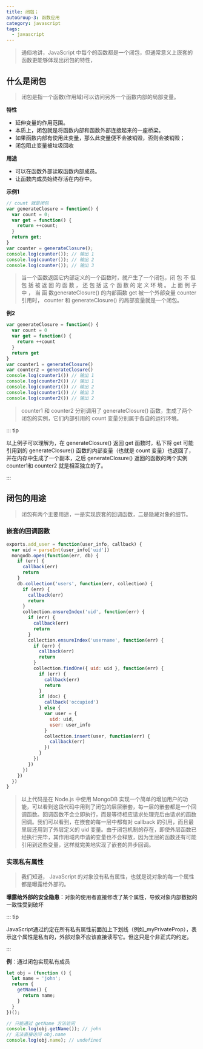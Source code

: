 ```yaml
---
title: 闭包；
autoGroup-3: 函数应用
category: javascript
tags:
  - javascript
---
```


> 通俗地讲，JavaScript 中每个的函数都是一个闭包，但通常意义上嵌套的函数更能够体现出闭包的特性，  

## 什么是闭包

> 闭包是指一个函数(作用域)可以访问另外一个函数内部的局部变量。

**特性**

- 延伸变量的作用范围。
- 本质上，闭包就是将函数内部和函数外部连接起来的一座桥梁。
- 如果函数内部有使用此变量，那么此变量便不会被销毁，否则会被销毁；
-  闭包阻止变量被垃圾回收

**用途**

- 可以在函数外部读取函数内部成员。
- 让函数内成员始终存活在内存中。

**示例1**

```javascript
// count 就是闭包
var generateClosure = function() {
  var count = 0;
  var get = function() {
    return ++count;
  }
  return get;
}
var counter = generateClosure();
console.log(counter()); // 输出 1
console.log(counter()); // 输出 2
console.log(counter()); // 输出 3
```

> 当一个函数返回它内部定义的一个函数时，就产生了一个闭包，闭 包 不 但 包 括 被 返 回 的 函 数 ， 还 包 括 这 个 函 数 的 定 义 环 境 。 上 面 例 子 中 ， 当 函 数generateClosure() 的内部函数 get 被一个外部变量 counter 引用时， counter 和
> generateClosure() 的局部变量就是一个闭包。 

**例2**

```javascript
var generateClosure = function() {
  var count = 0
  var get = function() {
    return ++count
  }
  return get
}
var counter1 = generateClosure()
var counter2 = generateClosure()
console.log(counter1()) // 输出 1
console.log(counter2()) // 输出 1
console.log(counter1()) // 输出 2
console.log(counter1()) // 输出 3
console.log(counter2()) // 输出 2
```

> counter1 和 counter2 分别调用了 generateClosure() 函数，生成了两个闭包的实例，它们内部引用的 count 变量分别属于各自的运行环境。  

::: tip

以上例子可以理解为，在 generateClosure() 返回 get 函数时，私下将 get 可能引用到的 generateClosure() 函数的内部变量（也就是 count 变量）也返回了，并在内存中生成了一个副本，之后 generateClosure() 返回的函数的两个实例 counter1和 counter2 就是相互独立的了。  

:::

## 闭包的用途  

> 闭包有两个主要用途，一是实现嵌套的回调函数，二是隐藏对象的细节。  

### 嵌套的回调函数

```javascript
exports.add_user = function(user_info, callback) {
  var uid = parseInt(user_info['uid'])
  mongodb.open(function(err, db) {
    if (err) {
      callback(err)
      return
    }
    db.collection('users', function(err, collection) {
      if (err) {
        callback(err)
        return
      }
      collection.ensureIndex('uid', function(err) {
        if (err) {
          callback(err)
          return
        }
        collection.ensureIndex('username', function(err) {
          if (err) {
            callback(err)
            return
          }
          collection.findOne({ uid: uid }, function(err) {
            if (err) {
              callback(err)
              return
            }
            if (doc) {
              callback('occupied')
            } else {
              var user = {
                uid: uid,
                user: user_info
              }
              collection.insert(user, function(err) {
                callback(err)
              })
            }
          })
        })
      })
    })
  })
}
```

> 以上代码是在 Node.js 中使用 MongoDB 实现一个简单的增加用户的功能，可以看到这段代码中用到了闭包的层层嵌套，每一层的嵌套都是一个回调函数。回调函数不会立即执行，而是等待相应请求处理完后由请求的函数回调。我们可以看到，在嵌套的每一层中都有对 callback 的引用，而且最里层还用到了外层定义的 uid 变量。由于闭包机制的存在，即使外层函数已经执行完毕，其作用域内申请的变量也不会释放，因为里层的函数还有可能引用到这些变量，这样就完美地实现了嵌套的异步回调。  

### 实现私有属性

> 我们知道， JavaScript 的对象没有私有属性，也就是说对象的每一个属性都是曝露给外部的。  

**曝露给外部的安全隐患**：对象的使用者直接修改了某个属性，导致对象内部数据的一致性受到破坏  

::: tip

JavaScript通过约定在所有私有属性前面加上下划线（例如_myPrivateProp），表示这个属性是私有的，外部对象不应该直接读写它。但这只是个非正式的约定。

:::

**例**：通过闭包实现私有成员

```javascript
let obj = (function () {
  let name = 'john';
  return {
    getName() {
      return name;
    }
  }
})();

// 只能通过 getName 方法访问
console.log(obj.getName()); // john
// 无法直接访问 obj.name
console.log(obj.name); // undefined
```

